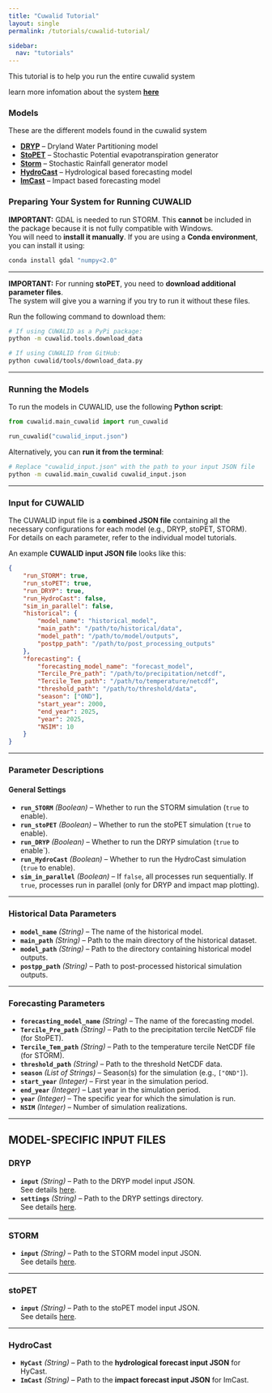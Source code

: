 ```yaml
---
title: "Cuwalid Tutorial"
layout: single
permalink: /tutorials/cuwalid-tutorial/

sidebar:
  nav: "tutorials"
---
```


This tutorial is to help you run the entire cuwalid system

learn more infomation about the system **[here](/model-info/cuwalid-system)**

### Models

These are the different models found in the cuwalid system

- **[DRYP](/model-info/dryp-model)** – Dryland Water Partitioning model
- **[StoPET](/model-info/stopet-model)** – Stochastic Potential evapotranspiration generator 
- **[Storm](/model-info/storm-model)** – Stochastic Rainfall generator model
- **[HydroCast](/model-info/hydrocast-model)** – Hydrological based forecasting model
- **[ImCast](/model-info/imcast-model)** – Impact based forecasting model 


### Preparing Your System for Running CUWALID

**IMPORTANT:** GDAL is needed to run STORM. This **cannot** be included in the package because it is not fully compatible with Windows.  
You will need to **install it manually**. If you are using a **Conda environment**, you can install it using:

```bash
conda install gdal "numpy<2.0"
```

---

**IMPORTANT:** For running **stoPET**, you need to **download additional parameter files**.  
The system will give you a warning if you try to run it without these files.

Run the following command to download them:

```bash
# If using CUWALID as a PyPi package:
python -m cuwalid.tools.download_data

# If using CUWALID from GitHub:
python cuwalid/tools/download_data.py
```

---

### Running the Models

To run the models in CUWALID, use the following **Python script**:

```python
from cuwalid.main_cuwalid import run_cuwalid

run_cuwalid("cuwalid_input.json")
```

Alternatively, you can **run it from the terminal**:

```bash
# Replace "cuwalid_input.json" with the path to your input JSON file
python -m cuwalid.main_cuwalid cuwalid_input.json
```

---

### Input for CUWALID

The CUWALID input file is a **combined JSON file** containing all the necessary configurations for each model (e.g., DRYP, stoPET, STORM).  
For details on each parameter, refer to the individual model tutorials.

An example **CUWALID input JSON file** looks like this:

```json
{
    "run_STORM": true,
    "run_stoPET": true,
    "run_DRYP": true,
    "run_HydroCast": false,
    "sim_in_parallel": false,
    "historical": {
        "model_name": "historical_model",
        "main_path": "/path/to/historical/data",
        "model_path": "/path/to/model/outputs",
        "postpp_path": "/path/to/post_processing_outputs"
    },
    "forecasting": {
        "forecasting_model_name": "forecast_model",
        "Tercile_Pre_path": "/path/to/precipitation/netcdf",
        "Tercile_Tem_path": "/path/to/temperature/netcdf",
        "threshold_path": "/path/to/threshold/data",
        "season": ["OND"],
        "start_year": 2000,
        "end_year": 2025,
        "year": 2025,
        "NSIM": 10
    }
}
```

---

### Parameter Descriptions

#### **General Settings**
- **`run_STORM`** *(Boolean)* – Whether to run the STORM simulation (`true` to enable).
- **`run_stoPET`** *(Boolean)* – Whether to run the stoPET simulation (`true` to enable).
- **`run_DRYP`** *(Boolean)* – Whether to run the DRYP simulation (`true` to enable`).
- **`run_HydroCast`** *(Boolean)* – Whether to run the HydroCast simulation (`true` to enable).
- **`sim_in_parallel`** *(Boolean)* – If `false`, all processes run sequentially. If `true`, processes run in parallel (only for DRYP and impact map plotting).

---

### **Historical Data Parameters**
- **`model_name`** *(String)* – The name of the historical model.
- **`main_path`** *(String)* – Path to the main directory of the historical dataset.
- **`model_path`** *(String)* – Path to the directory containing historical model outputs.
- **`postpp_path`** *(String)* – Path to post-processed historical simulation outputs.

---

### **Forecasting Parameters**
- **`forecasting_model_name`** *(String)* – The name of the forecasting model.
- **`Tercile_Pre_path`** *(String)* – Path to the precipitation tercile NetCDF file (for StoPET).
- **`Tercile_Tem_path`** *(String)* – Path to the temperature tercile NetCDF file (for STORM).
- **`threshold_path`** *(String)* – Path to the threshold NetCDF data.
- **`season`** *(List of Strings)* – Season(s) for the simulation (e.g., `["OND"]`).
- **`start_year`** *(Integer)* – First year in the simulation period.
- **`end_year`** *(Integer)* – Last year in the simulation period.
- **`year`** *(Integer)* – The specific year for which the simulation is run.
- **`NSIM`** *(Integer)* – Number of simulation realizations.

---

## **MODEL-SPECIFIC INPUT FILES**

### **DRYP**
- **`input`** *(String)* – Path to the DRYP model input JSON.  
  See details [here](#dryp_parameters).  
- **`settings`** *(String)* – Path to the DRYP settings directory.  
  See details [here](#dryp_settings_parameters).

---

### **STORM**
- **`input`** *(String)* – Path to the STORM model input JSON.  
  See details [here](#storm_parameters).

---

### **stoPET**
- **`input`** *(String)* – Path to the stoPET model input JSON.  
  See details [here](#stopet_parameters).

---

### **HydroCast**
- **`HyCast`** *(String)* – Path to the **hydrological forecast input JSON** for HyCast.
- **`ImCast`** *(String)* – Path to the **impact forecast input JSON** for ImCast.


